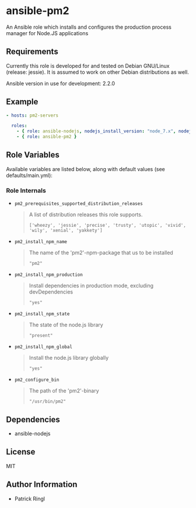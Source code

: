 # ansible-pm2

An Ansible role which installs and configures the production process manager for Node.JS applications

## Requirements

Currently this role is developed for and tested on Debian GNU/Linux (release: jessie). It is assumed to work on other Debian distributions as well.

Ansible version in use for development: 2.2.0

## Example

```yaml
- hosts: pm2-servers

  roles: 
    - { role: ansible-nodejs, nodejs_install_version: "node_7.x", nodejs_install_apt_key_id: "68576280" }
    - { role: ansible-pm2 }
```

## Role Variables

Available variables are listed below, along with default values (see defaults/main.yml):

### Role Internals
- `pm2_prerequisites_supported_distribution_releases`

  > A list of distribution releases this role supports.
  >
  > `['wheezy', 'jessie', 'precise', 'trusty', 'utopic', 'vivid', 'wily', 'xenial', 'yakkety']`

- `pm2_install_npm_name`

  > The name of the 'pm2'-npm-package that us to be installed
  >
  > `"pm2"`

- `pm2_install_npm_production`

  > Install dependencies in production mode, excluding devDependencies
  >
  > `"yes" `

- `pm2_install_npm_state`

  > The state of the node.js library 
  >
  > `"present"`

- `pm2_install_npm_global`

  > Install the node.js library globally 
  >
  > `"yes"`

- `pm2_configure_bin`

  > The path of the 'pm2'-binary
  >
  > `"/usr/bin/pm2"`

## Dependencies

- ansible-nodejs

## License

MIT

## Author Information

* Patrick Ringl
